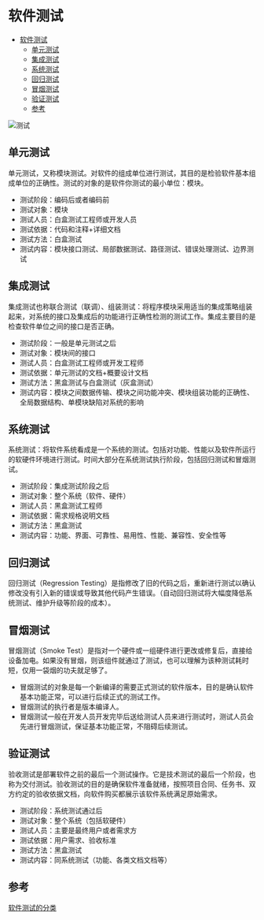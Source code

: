 # 软件测试

- [软件测试](#软件测试)
  - [单元测试](#单元测试)
  - [集成测试](#集成测试)
  - [系统测试](#系统测试)
  - [回归测试](#回归测试)
  - [冒烟测试](#冒烟测试)
  - [验证测试](#验证测试)
  - [参考](#参考)

![测试](../img/test.png)

## 单元测试

单元测试，又称模块测试。对软件的组成单位进行测试，其目的是检验软件基本组成单位的正确性。测试的对象的是软件你测试的最小单位：模块。

- 测试阶段：编码后或者编码前
- 测试对象：模块
- 测试人员：白盒测试工程师或开发人员
- 测试依据：代码和注释+详细文档
- 测试方法：白盒测试
- 测试内容：模块接口测试、局部数据测试、路径测试、错误处理测试、边界测试

## 集成测试

集成测试也称联合测试（联调）、组装测试：将程序模块采用适当的集成策略组装起来，对系统的接口及集成后的功能进行正确性检测的测试工作。集成主要目的是检查软件单位之间的接口是否正确。

- 测试阶段：一般是单元测试之后
- 测试对象：模块间的接口
- 测试人员：白盒测试工程师或开发工程师
- 测试依据：单元测试的文档+概要设计文档
- 测试方法：黑盒测试与白盒测试（灰盒测试）
- 测试内容：模块之间数据传输、模块之间功能冲突、模块组装功能的正确性、全局数据结构、单模块缺陷对系统的影响

## 系统测试

系统测试：将软件系统看成是一个系统的测试。包括对功能、性能以及软件所运行的软硬件环境进行测试。时间大部分在系统测试执行阶段，包括回归测试和冒烟测试。

- 测试阶段：集成测试阶段之后
- 测试对象：整个系统（软件、硬件）
- 测试人员：黑盒测试工程师
- 测试依据：需求规格说明文档
- 测试方法：黑盒测试
- 测试内容：功能、界面、可靠性、易用性、性能、兼容性、安全性等

## 回归测试

回归测试（Regression Testing）是指修改了旧的代码之后，重新进行测试以确认修改没有引入新的错误或导致其他代码产生错误。（自动回归测试将大幅度降低系统测试、维护升级等阶段的成本）。

## 冒烟测试

冒烟测试（Smoke Test）是指对一个硬件或一组硬件进行更改或修复后，直接给设备加电。如果没有冒烟，则该组件就通过了测试，也可以理解为该种测试耗时短，仅用一袋烟的功夫就足够了。

- 冒烟测试的对象是每一个新编译的需要正式测试的软件版本，目的是确认软件基本功能正常，可以进行后续正式的测试工作。
- 冒烟测试的执行者是版本编译人。
- 冒烟测试一般在开发人员开发完毕后送给测试人员来进行测试时，测试人员会先进行冒烟测试，保证基本功能正常，不阻碍后续测试。

## 验证测试

验收测试是部署软件之前的最后一个测试操作。它是技术测试的最后一个阶段，也称为交付测试。验收测试的目的是确保软件准备就绪，按照项目合同、任务书、双方约定的验收依据文档，向软件购买都展示该软件系统满足原始需求。

- 测试阶段：系统测试通过后
- 测试对象：整个系统（包括软硬件）
- 测试人员：主要是最终用户或者需求方
- 测试依据：用户需求、验收标准
- 测试方法：黑盒测试
- 测试内容：同系统测试（功能、各类文档文档等）

## 参考

[软件测试的分类](https://blog.csdn.net/cherrydreamsover/article/details/81385643)
